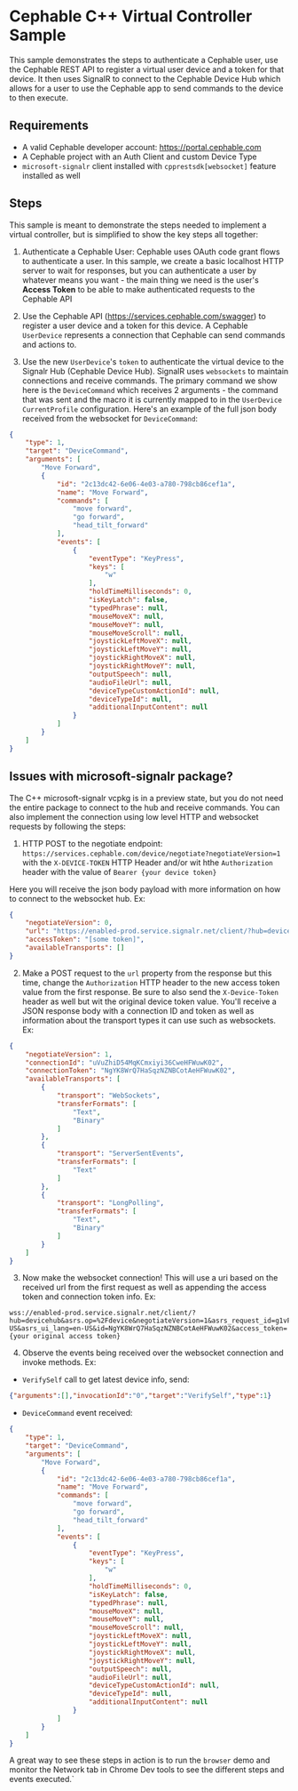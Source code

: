 # Cephable C++ Virtual Controller Sample

This sample demonstrates the steps to authenticate a Cephable user, use the Cephable REST API to register a virtual user device and a token for that device. It then uses SignalR to connect to the Cephable Device Hub which allows for a user to use the Cephable app to send commands to the device to then execute.

## Requirements

- A valid Cephable developer account: https://portal.cephable.com 
- A Cephable project with an Auth Client and custom Device Type
- `microsoft-signalr` client installed with `cpprestsdk[websocket]` feature installed as well

## Steps

This sample is meant to demonstrate the steps needed to implement a virtual controller, but is simplified to show the key steps all together:

1. Authenticate a Cephable User: Cephable uses OAuth code grant flows to authenticate a user. In this sample, we create a basic localhost HTTP server to wait for responses, but you can authenticate a user by whatever means you want - the main thing we need is the user's **Access Token** to be able to make authenticated requests to the Cephable API

2. Use the Cephable API (https://services.cephable.com/swagger) to register a user device and a token for this device. A Cephable `UserDevice` represents a connection that Cephable can send commands and actions to. 

3. Use the new `UserDevice`'s `token` to authenticate the virtual device to the Signalr Hub (Cephable Device Hub). SignalR uses `websockets` to maintain connections and receive commands. The primary command we show here is the `DeviceCommand` which receives 2 arguments - the command that was sent and the macro it is currently mapped to in the `UserDevice` `CurrentProfile` configuration.
Here's an example of the full json body received from the websocket for `DeviceCommand`:

```json
{
    "type": 1,
    "target": "DeviceCommand",
    "arguments": [
        "Move Forward",
        {
            "id": "2c13dc42-6e06-4e03-a780-798cb86cef1a",
            "name": "Move Forward",
            "commands": [
                "move forward",
                "go forward",
                "head_tilt_forward"
            ],
            "events": [
                {
                    "eventType": "KeyPress",
                    "keys": [
                        "w"
                    ],
                    "holdTimeMilliseconds": 0,
                    "isKeyLatch": false,
                    "typedPhrase": null,
                    "mouseMoveX": null,
                    "mouseMoveY": null,
                    "mouseMoveScroll": null,
                    "joystickLeftMoveX": null,
                    "joystickLeftMoveY": null,
                    "joystickRightMoveX": null,
                    "joystickRightMoveY": null,
                    "outputSpeech": null,
                    "audioFileUrl": null,
                    "deviceTypeCustomActionId": null,
                    "deviceTypeId": null,
                    "additionalInputContent": null
                }
            ]
        }
    ]
}
```

## Issues with microsoft-signalr package?

The C++ microsoft-signalr vcpkg is in a preview state, but you do not need the entire package to connect to the hub and receive commands. You can also implement the connection using low level HTTP and websocket requests by following the steps:

1. HTTP POST to the negotiate endpoint:
`https://services.cephable.com/device/negotiate?negotiateVersion=1` with the `X-DEVICE-TOKEN` HTTP Header and/or wit hthe `Authorization` header with the value of `Bearer {your device token}`

Here you will receive the json body payload with more information on how to connect to the websocket hub. Ex:
```json
{
    "negotiateVersion": 0,
    "url": "https://enabled-prod.service.signalr.net/client/?hub=devicehub&asrs.op=%2Fdevice&negotiateVersion=1&asrs_request_id=g1vFtD4AAAA%3D&asrs_lang=en-US&asrs_ui_lang=en-US",
    "accessToken": "[some token]",
    "availableTransports": []
}
```

2. Make a POST request to the `url` property from the response but this time, change the `Authorization` HTTP header to the new access token value from the first response. Be sure to also send the `X-Device-Token` header as well but wit the original device token value.
You'll receive a JSON response body with a connection ID and token as well as information about the transport types it can use such as websockets. Ex:
```json
{
    "negotiateVersion": 1,
    "connectionId": "uVuZhiD54MqKCmxiyi36CweHFWuwK02",
    "connectionToken": "NgYK8WrQ7HaSqzNZNBCotAeHFWuwK02",
    "availableTransports": [
        {
            "transport": "WebSockets",
            "transferFormats": [
                "Text",
                "Binary"
            ]
        },
        {
            "transport": "ServerSentEvents",
            "transferFormats": [
                "Text"
            ]
        },
        {
            "transport": "LongPolling",
            "transferFormats": [
                "Text",
                "Binary"
            ]
        }
    ]
}
```

3. Now make the websocket connection! This will use a uri based on the received url from the first request as well as appending the access token and connection token info. Ex:
```
wss://enabled-prod.service.signalr.net/client/?hub=devicehub&asrs.op=%2Fdevice&negotiateVersion=1&asrs_request_id=g1vFtD4AAAA%3D&asrs_lang=en-US&asrs_ui_lang=en-US&id=NgYK8WrQ7HaSqzNZNBCotAeHFWuwK02&access_token={your original access token}
```

4. Observe the events being received over the websocket connection and invoke methods. Ex:

- `VerifySelf` call to get latest device info, send:
```json
{"arguments":[],"invocationId":"0","target":"VerifySelf","type":1}
```

- `DeviceCommand` event received:
```json
{
    "type": 1,
    "target": "DeviceCommand",
    "arguments": [
        "Move Forward",
        {
            "id": "2c13dc42-6e06-4e03-a780-798cb86cef1a",
            "name": "Move Forward",
            "commands": [
                "move forward",
                "go forward",
                "head_tilt_forward"
            ],
            "events": [
                {
                    "eventType": "KeyPress",
                    "keys": [
                        "w"
                    ],
                    "holdTimeMilliseconds": 0,
                    "isKeyLatch": false,
                    "typedPhrase": null,
                    "mouseMoveX": null,
                    "mouseMoveY": null,
                    "mouseMoveScroll": null,
                    "joystickLeftMoveX": null,
                    "joystickLeftMoveY": null,
                    "joystickRightMoveX": null,
                    "joystickRightMoveY": null,
                    "outputSpeech": null,
                    "audioFileUrl": null,
                    "deviceTypeCustomActionId": null,
                    "deviceTypeId": null,
                    "additionalInputContent": null
                }
            ]
        }
    ]
}
```

A great way to see these steps in action is to run the `browser` demo and monitor the Network tab in Chrome Dev tools to see the different steps and events executed.`